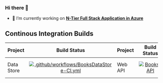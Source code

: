 ### Hi there 👋

- 🔭 I’m currently working on [**N-Tier Full Stack Application in Azure**](https://github.com/vishipayyallore/blazorwasm-apim-api-sql-redis)

## Continous Integration Builds

| Project      | Build Status |  Project      | Build Status |   Project      | Build Status | 
| :---        |    :----:   |  :---        |    :----:   |   :---        |    :----:   | 
| Data Store | [![.github/workflows/BooksDataStore-CI.yml](https://github.com/vishipayyallore/blazorwasm-apim-api-sql-redis/actions/workflows/BooksDataStore-CI.yml/badge.svg)](https://github.com/vishipayyallore/blazorwasm-apim-api-sql-redis/actions/workflows/BooksDataStore-CI.yml)       | Web API   | [![Books.API](https://github.com/vishipayyallore/blazorwasm-apim-api-sql-redis/actions/workflows/Books.API-CI.yml/badge.svg)](https://github.com/vishipayyallore/blazorwasm-apim-api-sql-redis/actions/workflows/Books.API-CI.yml)     |  Blazor Web App | [![Books.Web Blazor WASM](https://github.com/vishipayyallore/blazorwasm-apim-api-sql-redis/actions/workflows/Books.Web-CI.yml/badge.svg)](https://github.com/vishipayyallore/blazorwasm-apim-api-sql-redis/actions/workflows/Books.Web-CI.yml)        | 


<!--
**vishipayyallore/vishipayyallore** is a ✨ _special_ ✨ repository because its `README.md` (this file) appears on your GitHub profile.

Here are some ideas to get you started:

- 🔭 I’m currently working on ...
- 🌱 I’m currently learning ...
- 👯 I’m looking to collaborate on ...
- 🤔 I’m looking for help with ...
- 💬 Ask me about ...
- 📫 How to reach me: ...
- 😄 Pronouns: ...
- ⚡ Fun fact: ...
-->
